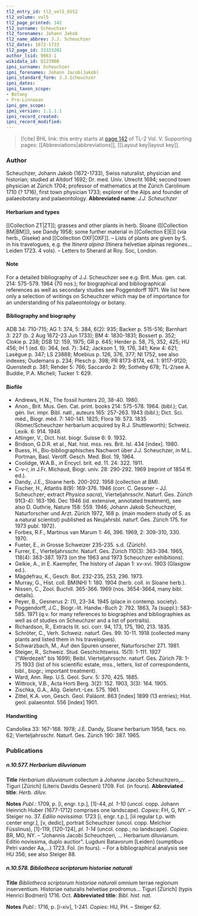 ```yaml
---
tl2_entry_id: tl2_vol5_0152
tl2_volume: vol5
tl2_page_printed: 142
tl2_surname: Scheuchzer
tl2_forenames: Johann Jakob
tl2_name_abbrev: J.J. Scheuchzer
tl2_dates: 1672-1733
tl2_page_id: 33333281
author_lsid: 9063-1
wikidata_id: Q123900
ipni_surname: Scheuchzer
ipni_forenames: Johann Jacob(Jakob)
ipni_standard_form: J.J.Scheuchzer
ipni_dates: 
ipni_taxon_scope: 
- Botany
- Pre-Linnaean
ipni_geo_scope: 
ipni_version: 1.1.1.1
ipni_record_created: 
ipni_record_modified:
---
```



> [!cite] BHL link: this entry starts at [page 142](https://www.biodiversitylibrary.org/page/33333281) of TL-2 Vol. V.
> Supporting pages: [[Abbreviations|abbreviations]], [[Layout key|layout key]].

### Author

Scheuchzer, Johann Jakob (1672-1733), Swiss naturalist, physician and historian; studied at Altdorf 1692; Dr. med. Univ. Utrecht 1694; second town physician at Zürich 1704; professor of mathematics at the Zürich Carolinum 1710 (? 1716), first town physician 1733; explorer of the Alps and founder of palaeobotany and palaeontology. 
**Abbreviated name**: *J.J. Scheuchzer*

#### Herbarium and types

[[Collection ZT|ZT]]; grasses and other plants in herb. Sloane ([[Collection BM|BM]]), see Dandy 1958; some further material in [[Collection E|E]] (via herb., Giseke) and [[Collection OXF|OXF]]. – Lists of plants are given by S. in his travelogues, e.g. the *Itinera alpina* (Itinera helvetiae alpinas regiones... Leiden 1723. 4 vols). – Letters to Sherard at Roy. Soc, London.

#### Note

For a detailed bibliography of J.J. Scheuchzer see e.g. Brit. Mus. gen. cat. 214: 575-579. 1964 (70 nos.); for biographical and bibliographical references as well as secondary studies see Poggendorff 1971. We list here only a selection of writings on Scheuchzer which may be of importance for an understanding of his palaeontology or botany.

#### Bibliography and biography

ADB 34: 710-715; AG 1: 374, 5: 384, 6(2): 935; Backer p. 515-516; Barnhart 3: 227 (b. 2 Aug 1672-23 Jun 1733); BM 4: 1830-1831; Bossert p. 352; Clokie p. 238; DSB 12: 159, 1975; GR p. 645; Herder p. 58, 75, 352, 425; HU 456; IH 1 (ed. 6): 364, (ed. 7): 342; Jackson 1, 19, 176, 341; Kew 4: 621; Lasègue p. 347; LS 23888; Moebius p. 126, 376, 377; NI 1752, see also indexes; Oudemans p. 234; Plesch p. 398; PR 8173-8174, ed. 1: 9117-9120; Quenstedt p. 381; Rehder 5: 766; Saccardo 2: 99; Sotheby 678; TL-2/see A. Buddie, P.A. Micheli; Tucker 1: 629.

#### Biofile

- Andrews, H.N., The fossil hunters 20, 38-40. 1980.
- Anon., Brit. Mus. Gen. Cat. print. books 214: 575-578. 1964. (bibl.); Cat. gén. livr. impr. Bibl. natl., auteurs 165: 257-263. 1943 (bibl.); Dict. Sci. méd., Biogr. méd. 7: 140-141. 1825; Flora 18: 573. 1835 (Römer/Scheuchzer herbarium acquired by R.J. Shuttleworth); Schweiz. Lexik. 6: 914. 1948.
- Attinger, V., Dict. hist. biogr. Suisse 6: 9. 1932.
- Bridson, G.D.R. et al., Nat. hist. mss. res. Brit. Isl. 434 \[index\]. 1980.
- Buess, H., Bio-bibliographisches Nachwort über J.J. Scheuchzer, *in* M.L. Portman, Basl. Veröff. Gesch. Med. Biol. 19, 1964.
- Coolidge, W.A.B., *in* Encycl. brit. ed. 11. 24: 322. 1911.
- C-v-r, *in* J.Fr. Michaud, Biogr. univ. 28: 290-292. 1969 (reprint of 1854 ff. ed.).
- Dandy, J.E., Sloane herb. 200-202. 1958 (collection at BM).
- Fischer, H., Atlantis 8(9): 169-376. 1946 (corr. C. Gessner – JJ. Scheuchzer; extract *Physica sacra*), Vierteljahrsschr. Naturf. Ges. Zürich 91(3-4): 163-196. Dec 1946 (id. extensive, annotated treatment), see also D. Guthrie, Nature 158: 559. 1946; Johann Jakob Scheuchzer, Naturforscher und Arzt. Zürich 1972, 168 p. (main modern study of S. as a natural scientist) published as Neujahrsbl. naturf. Ges. Zürich 175. for 1973 publ. 1972).
- Forbes, R.F., Martinus van Marum 1: 46, 396. 1969, 2: 309-310, 330. 1970.
- Fueter, E., *in* Grosse Schweizer 235-235. s.d. (Zürich).
- Furrer, E., Vierteljahrsschr. Naturf. Ges. Zürich 110(3): 363-394. 1965, 118(4): 363-387. 1973 (on the 1963 and 1973 Scheuchzer exhibitions).
- Geikie, A., *in* E. Kaempfer, The history of Japan 1: xv-xvi. 1903 (Glasgow ed.).
- Mägdefrau, K., Gesch. Bot. 232-235, 253, 296. 1973.
- Murray, G., Hist. coll. BM(NH) 1: 180. 1904 (herb. coll. in Sloane herb.).
- Nissen, C., Zool. Buchill. 365-366. 1969 (nos. 3654-3664, many bibl. details).
- Peyer, B., Gesnerus 2: (1), 23-34. 1945 (place in contemp. society).
- Poggendorff, J.C., Biogr.-lit. Handw.-Buch 2: 792. 1863, 7a (suppl.): 583-585. 1971 (q.v. for many references to biographies and bibliographies as well as of studies on Scheuchzer and a list of portraits).
- Richardson, R., Extracts lit. sci. corr. 94, 173, 175, 190, 213. 1835.
- Schröter, C., Verh. Schweiz. naturf. Ges. 99: 10-11. 1918 (collected many plants and listed them in his travelogues).
- Schwarzbach, M., Auf den Spuren unserer, Naturforscher 271. 1981.
- Steiger, R., Schweiz. Stud. Geschichtswiss. 15(1): 1-111. 1927 ("Werdezeit" bis 1699); Beibl. Vierteljahrsschr. naturf. Ges. Zürich 78: 1-75 1933 (list of his scientific estate, mss., letters, list of correspondents, bibl., biogr.; important treatment).
- Ward, Ann. Rep. U.S. Geol. Surv. 5: 370, 425. 1885.
- Wittrock, V.B., Acta Horti Berg. 3(2): 152. 1903, 3(3): 164. 1905.
- Zischka, G.A., Allg. Gelehrt.-Lex. 575. 1961.
- Zittel, K.A. von, Gesch. Geol. Paläont. 863 \[index\] 1899 (13 entries); Hist. geol. palaeontol. 556 \[index\] 1901.

#### Handwriting

Candollea 33: 167-168. 1978; J.E. Dandy, Sloane herbarium 1958, facs. no. 62; Vierteljahrsschr. Naturf. Ges. Zürich 190: 387. 1965.

### Publications

##### n.10.577. Herbarium diluvianum

**Title**
*Herbarium diluvianum* collectum à Johanne Jacobo Scheuchzero,... Tiguri \[Zürich\] (Literis Davidis Gesneri) 1709. Fol. (in fours).
**Abbreviated title**: *Herb. diluv.*

**Notes**
*Publ*.: 1709, p. \[i, engr. t.p.\], \[1\]-44, *pl. 1-10* (uncol. copp. Johann Heinrich Huber (1677-1712) comprises one landscape). *Copies*: FH, G, NY. – Steiger no. 37.
*Edilio novissima*: 1723 \[i, engr. t.p.\], \[iii regular t.p. with center engr.\], \[v, dedic\], portrait Scheuchzer (uncol. copp. Melchior Füsslinus), \[1\]-119, \[120-124\], *pl. 1-14* (uncol. copp.; no landscape). *Copies*: BR, MO, NY. – "Johannis Jacobi Scheuchzeri, ... Herbarium diluvianum. Editio novissima, duplo auctior". Lugduni Batavorum \[Leiden\] (sumptibus Petri vander Aa,...) 1723. Fol. (in fours). – For a bibliographical analysis see HU 356; see also Steiger 88.

##### n.10.578. Bibliotheca scriptorum historiae naturali

**Title**
*Bibliotheca scriptorum historiae naturali* omnium terrae regionum inserventium. Historiae naturalis helvetiae prodromus... Tiguri \[Zürich\] (typis Henrici Bodmeri) 1716. Oct.
**Abbreviated title**: *Bibl. hist. nat.*

**Notes**
*Publ*.: 1716, p. \[i-xiv\], 1-241. *Copies*: HU, PH. – Steiger 62.

